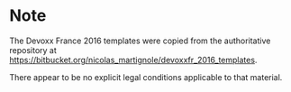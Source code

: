 Note
====

The Devoxx France 2016 templates were copied from the authoritative
repository at
https://bitbucket.org/nicolas_martignole/devoxxfr_2016_templates.

There appear to be no explicit legal conditions applicable to that
material.
